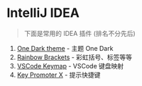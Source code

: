 # IntelliJ IDEA

> 下面是常用的 IDEA 插件 (排名不分先后)

1. [One Dark theme](https://plugins.jetbrains.com/plugin/11938-one-dark-theme) - 主题 One Dark
2. [Rainbow Brackets](https://plugins.jetbrains.com/plugin/10080-rainbow-brackets) - 彩虹括号、标签等等
3. [VSCode Keymap](https://plugins.jetbrains.com/plugin/12062-vscode-keymap) - VSCode 键盘映射
4. [Key Promoter X](https://plugins.jetbrains.com/plugin/9792-key-promoter-x) - 提示快捷键
